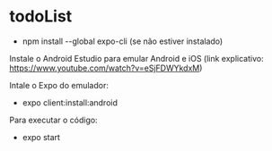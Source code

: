 # todoList

- npm install --global expo-cli (se não estiver instalado)

Instale o Android Estudio para emular Android e iOS (link explicativo: https://www.youtube.com/watch?v=eSjFDWYkdxM)

Intale o Expo do emulador: 

- expo client:install:android

Para executar o código:

- expo start

